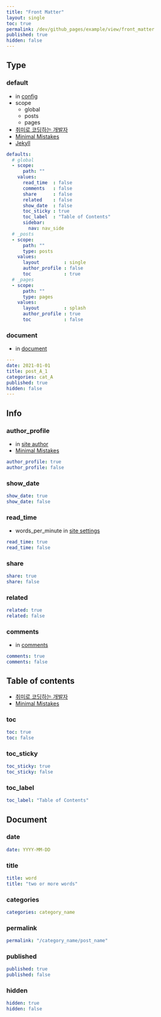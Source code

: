 ```yaml
---
title: "Front Matter"
layout: single
toc: true
permalink: /dev/github_pages/example/view/front_matter
published: true
hidden: false
---
```




## Type

### default

- in [config](/dev/github_pages#config)
- scope
  - global
  - posts
  - pages
- [취미로 코딩하는 개발자](https://devinlife.com/howto%20github%20pages/blog-config/#9-_posts-_pages-%EA%B8%B0%EB%B3%B8-%EC%84%A4%EC%A0%95)
- [Minimal Mistakes](https://mmistakes.github.io/minimal-mistakes/docs/configuration/#front-matter-defaults)
- [Jekyll](https://jekyllrb.com/docs/configuration/front-matter-defaults/)

```yml
defaults:
  # global
  - scope:
      path: ""
    values:
      read_time  : false
      comments   : false
      share      : false
      related    : false
      show_date  : false
      toc_sticky : true
      toc_label  : "Table of Contents"
      sidebar:
        nav: nav_side
  # _posts
  - scope:
      path: ""
      type: posts
    values:
      layout         : single
      author_profile : false
      toc            : true
  # _pages
  - scope:
      path: ""
      type: pages
    values:
      layout         : splash
      author_profile : true
      toc            : false
```

### document

- in [document](/dev/github_pages#document)

```yml
---
date: 2021-01-01
title: post_A_1
categories: cat_A
published: true
hidden: false
---
```



## Info

### author_profile

- in [site author](/dev/github_pages/example/config/setting/info#site-author)
- [Minimal Mistakes](https://mmistakes.github.io/minimal-mistakes/docs/layouts/#author-profile)

```yml
author_profile: true
author_profile: false
```

### show_date

```yml
show_date: true
show_date: false
```

### read_time

- words_per_minute in [site settings](/dev/github_pages/example/config/setting/info#site-settings)

```yml
read_time: true
read_time: false
```

### share

```yml
share: true
share: false
```

### related

```yml
related: true
related: false
```

### comments

- in [comments](/dev/github_pages/example/config/setting/tool#comments)

```yml
comments: true
comments: false
```



## Table of contents

- [취미로 코딩하는 개발자](https://devinlife.com/howto%20github%20pages/toc-table/)
- [Minimal Mistakes](https://mmistakes.github.io/minimal-mistakes/docs/layouts/#table-of-contents)

### toc

```yml
toc: true
toc: false
```

### toc_sticky

```yml
toc_sticky: true
toc_sticky: false
```

### toc_label

```yml
toc_label: "Table of Contents"
```



## Document

### date

```yml
date: YYYY-MM-DD
```

### title

```yml
title: word
title: "two or more words"
```

### categories

```yml
categories: category_name
```

### permalink

```yml
permalink: "/category_name/post_name"
```

### published

```yml
published: true
published: false
```

### hidden

```yml
hidden: true
hidden: false
```
